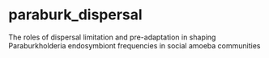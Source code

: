 # paraburk_dispersal
The roles of dispersal limitation and pre-adaptation in shaping Paraburkholderia endosymbiont frequencies in social amoeba communities
